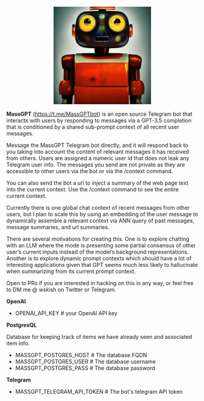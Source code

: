 <p align="center">
<img src="https://github.com/jiggy-ai/mass-gpt/blob/main/MassGPT.jpg" alt="MassGPTBot" width=256> 
</p>

**MassGPT** (https://t.me/MassGPTbot) is an open source Telegram bot that interacts with users by responding to messages via a GPT-3.5 completion that is conditioned by a shared sub-prompt context of all recent user messages.

Message the MassGPT Telegram bot directly, and it will respond back to you taking into account the content of relevant messages it has received from others.  Users are assigned a numeric user id that does not leak any Telegram user info.  The messages you send are not private as they are accessible to other users via the bot or via the /context command.  

You can also send the bot a url to inject a summary of the web page text into the current context.  Use the /context command to see the entire current context. 

Currently there is one global chat context of recent messages from other users, but I plan to scale this by using an embedding of the user message to dynamically assemble a relevant context via ANN query of past messages, message summaries, and url summaries.

There are several motivations for creating this.  One is to explore chatting with an LLM where the mode is presenting some partial consensus of other user’s current inputs instead of the model’s background representations.  Another is to explore dynamic prompt contexts which should have a lot of interesting applications given that GPT seems much less likely to hallucinate when summarizing from its current prompt context.

Open to PRs if you are interested in hacking on this in any way, or feel free to DM me @ wskish on Twitter or Telegram.  



**OpenAI**

* OPENAI_API_KEY # your OpenAI API key


**PostgresQL** 

Database for keeping track of items we have already seen and associated item info.

- MASSGPT_POSTGRES_HOST  # The database FQDN
- MASSGPT_POSTGRES_USER  # The database username
- MASSGPT_POSTGRES_PASS  # The database password

**Telegram**
  
* MASSGPT_TELEGRAM_API_TOKEN # The bot's telegram API token




